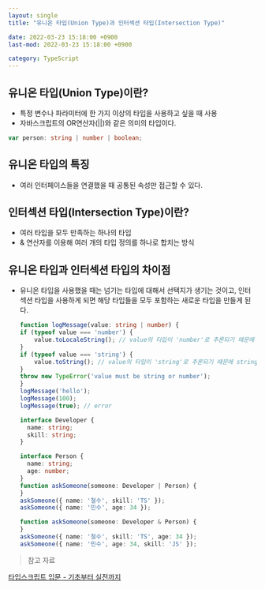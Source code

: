 ```yaml
---
layout: single
title: "유니온 타입(Union Type)과 인터섹션 타입(Intersection Type)"

date: 2022-03-23 15:18:00 +0900
last-mod: 2022-03-23 15:18:00 +0900

category: TypeScript
---
```

## 유니온 타입(Union Type)이란?
* 특정 변수나 파라미터에 한 가지 이상의 타입을 사용하고 싶을 때 사용
* 자바스크립트의 OR연산자(||)와 같은 의미의 타입이다.
```typescript
var person: string | number | boolean;
```

## 유니온 타입의 특징
* 여러 인터페이스들을 연결했을 때 공통된 속성만 접근할 수 있다.

## 인터섹션 타입(Intersection Type)이란?
* 여러 타입을 모두 만족하는 하나의 타입
* & 연산자를 이용해 여러 개의 타입 정의를 하나로 합치는 방식

## 유니온 타입과 인터섹션 타입의 차이점
* 유니온 타입을 사용했을 때는 넘기는 타입에 대해서 선택지가 생기는 것이고, 인터섹션 타입을 사용하게 되면 해당 타입들을 모두 포함하는 새로운 타입을 만들게 된다.
    ```typescript
    function logMessage(value: string | number) {
    if (typeof value === 'number') {
        value.toLocaleString(); // value의 타입이 'number'로 추론되기 때문에 number 관련 API가 자동 완성 됨
    }
    if (typeof value === 'string') {
        value.toString(); // value의 타입이 'string'로 추론되기 때문에 string 관련 API가 자동 완성 됨
    }
    throw new TypeError('value must be string or number');
    }
    logMessage('hello');
    logMessage(100);
    logMessage(true); // error

    interface Developer {
      name: string;
      skill: string;
    }

    interface Person {
      name: string;
      age: number;
    }
    function askSomeone(someone: Developer | Person) {
    }
    askSomeone({ name: '철수', skill: 'TS' });
    askSomeone({ name: '민수', age: 34 });

    function askSomeone(someone: Developer & Person) {
    }
    askSomeone({ name: '철수', skill: 'TS', age: 34 });
    askSomeone({ name: '민수', age: 34, skill: 'JS' });
    ```

> 참고 자료

[타입스크립트 입문 - 기초부터 실전까지](https://www.inflearn.com/course/타입스크립트-입문)